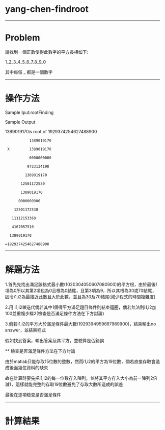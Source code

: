 #  yang-chen-findroot
-----------------------------------------------------------------------------------------------------------------------------------------------------------------------------------
# Problem

請找到一個正數使得此數字的平方長相如下:

1_2_3_4_5_6_7_8_9_0

其中每個 _ 都是一個數字

---------------------------------------------------------------------------------------------------------------------------------------------------------------------------------

# 操作方法

Sample Iput:rootFinding

Sample Output

1389019170is root of 1929374254627488900

               1389019170

     X         1389019170

               0000000000
           
              9723134190
          
             1389019170
         
           12501172530
       
           1389019170
       
          0000000000
      
        12501172530
    
       11112153360
   
       4167057510
   
      1389019170
      
    =1929374254627488900
--------------------------------------------------------------------------------------------------------------------------------------------------------------------------------
# 解題方法

1.首先先找出滿足該格式最小數(1020304050607080900)的平方根，由於最後1項為0所以其第2項也為0且根為0結尾，且第3項為9，所以其根為30或70結尾，固令i1,i2為最接近此數且大於此數，並且為30及70結尾(減少程式的時間複雜度)

2.用 i1,i2做迭代倘若其中1個得平方滿足題目條件則結束迴圈，倘若無法則i1,i2加100並重複步驟2(檢查是否滿足條件方法在下方討論)

3.倘若i1,i2的平方大於滿足條件最大數(1929394959697989900)，結束輸出no answer，並結束程式

假如找到答案，輸出答案及其平方，並驗算是否錯誤

** 檢查是否滿足條件方法在下方討論

由於matlab只能存取15位數的整數，然而i1,i2的平方為19位數，倘若直接存取會造成後面幾位資料的缺失

故在計算時要先把i1,i2的每一位數存入陣列，並將其平方存入大小為前一陣列2倍減1，這樣就能完整的存取19位數避免了存取大數所造成的誤差

最後在逐項檢查是否滿足條件

--------------------------------------------------------------------------------------------------------------------------------------------------------------------------------

# 計算結果


